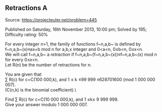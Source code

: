 Retractions A
-------------

Source: https://projecteuler.net/problem=445

Published on Saturday, 16th November 2013, 10:00 pm; Solved by 195;
Difficulty rating: 50%

For every integer n\>1, the family of functions f~n,a,b~ is defined by
f~n,a,b~(x)≡ax+b mod n for a,b,x integer and 0\<a\<n, 0≤b\<n, 0≤x\<n.\
 We will call f~n,a,b~ a *retraction* if
f~n,a,b~(f~n,a,b~(x))≡f~n,a,b~(x) mod n for every 0≤x\<n.\
 Let R(n) be the number of retractions for n.

You are given that\
 ∑ R(c) for c=C(100 000,k), and 1 ≤ k ≤99 999 ≡628701600 (mod 1 000 000
007).\
 (C(n,k) is the binomial coefficient).\

Find ∑ R(c) for c=C(10 000 000,k), and 1 ≤k≤ 9 999 999.\
 Give your answer modulo 1 000 000 007.

